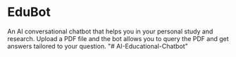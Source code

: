# EduBot
An AI conversational chatbot that helps you in your personal study and research. Upload a PDF file and the bot allows you to query the PDF and get answers tailored to your question.
"# AI-Educational-Chatbot" 
